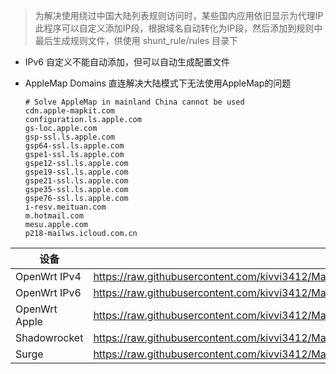 > 为解决使用绕过中国大陆列表规则访问时，某些国内应用依旧显示为代理IP  
> 此程序可以自定义添加IP段，根据域名自动转化为IP段，然后添加到规则中  
> 最后生成规则文件，供使用 shunt_rule/rules 目录下
>

- IPv6 自定义不能自动添加，但可以自动生成配置文件
- AppleMap Domains 直连解决大陆模式下无法使用AppleMap的问题

   ```text
  # Solve AppleMap in mainland China cannot be used
   cdn.apple-mapkit.com
   configuration.ls.apple.com
   gs-loc.apple.com
   gsp-ssl.ls.apple.com
   gsp64-ssl.ls.apple.com
   gspe1-ssl.ls.apple.com
   gspe12-ssl.ls.apple.com
   gspe19-ssl.ls.apple.com
   gspe21-ssl.ls.apple.com
   gspe35-ssl.ls.apple.com
   gspe76-ssl.ls.apple.com
   i-resv.meituan.com
   m.hotmail.com
   mesu.apple.com
   p218-mailws.icloud.com.cn
   ```

| 设备            | Link                                                                                                              |
|---------------|-------------------------------------------------------------------------------------------------------------------|
| OpenWrt IPv4  | https://raw.githubusercontent.com/kivvi3412/Mainland_China_Rules_List/main/shunt_rule/rules/openwrt_ipv4.txt      |
| OpenWrt IPv6  | https://raw.githubusercontent.com/kivvi3412/Mainland_China_Rules_List/main/shunt_rule/rules/openwrt_ipv6.txt      |
| OpenWrt Apple | https://raw.githubusercontent.com/kivvi3412/Mainland_China_Rules_List/main/shunt_rule/rules/apple.china.conf      |
| Shadowrocket  | https://raw.githubusercontent.com/kivvi3412/Mainland_China_Rules_List/main/shunt_rule/rules/shadowrocket_mix.conf |
| Surge         | https://raw.githubusercontent.com/kivvi3412/Mainland_China_Rules_List/main/shunt_rule/rules/surge_mix.txt         |